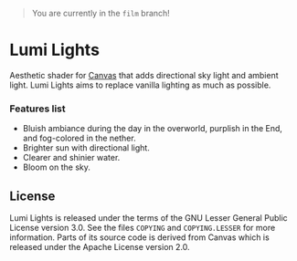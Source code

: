 > You are currently in the `film` branch!

# Lumi Lights
Aesthetic shader for [Canvas](https://github.com/grondag/canvas) that adds directional sky light and ambient light. Lumi Lights aims to replace vanilla lighting as much as possible.

### Features list
- Bluish ambiance during the day in the overworld, purplish in the End, and fog-colored in the nether.
- Brighter sun with directional light.
- Clearer and shinier water.
- Bloom on the sky.

## License
Lumi Lights is released under the terms of the GNU Lesser General Public License version 3.0. See the files `COPYING` and `COPYING.LESSER` for more information.
Parts of its source code is derived from Canvas which is released under the Apache License version 2.0.
